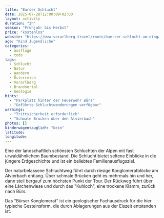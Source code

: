 ```yaml
---
title: "Bürser Schlucht"
date: 2025-07-28T12:00:00+02:00
layout: activity
duration: "2h"
season: "Frühjahr bis Herbst"
price: "kostenlos"
website: "https://www.vorarlberg.travel/route/buerser-schlucht-am-eingang-des-brandnertals/"
age: "Kind Jugendliche"
categories:
  - ausflüge
  - todo
tags:
  - Schlucht
  - Natur
  - Wandern
  - Österreich
  - Vorarlberg
  - Brandnertal
  - Geologie
hints: 
  - "Parkplatz hinter der Feuerwehr Bürs"
  - "Geführte Schluchtwanderungen verfügbar"
warnings:
  - "Trittsicherheit erforderlich"
  - "Schmale Brücken über den Alvierbach"
photos: []
kinderwagentauglich: "Nein"
latitude: 
longitude: 
---
```


Eine der landschaftlich schönsten Schluchten der Alpen mit fast urwaldähnlichem Baumbestand. Die Schlucht bietet seltene Einblicke in die jüngere Erdgeschichte und ist ein beliebtes Familienausflugsziel.

Der naturbelassene Schluchtweg führt durch riesige Konglomeratblöcke am Alvierbach entlang. Über schmale Brücken geht es mehrmals hin und her, dann steil bergauf zum höchsten Punkt der Tour. Der Rückweg führt über eine Lärchenwiese und durch das "Kuhloch", eine trockene Klamm, zurück nach Bürs.

Das "Bürser Konglomerat" ist ein geologischer Fachausdruck für die hier typische Gesteinsform, die durch Ablagerungen aus der Eiszeit entstanden ist.